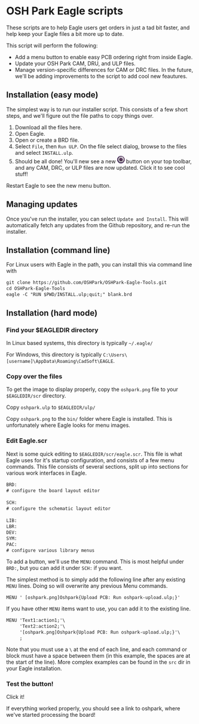 # OSH Park Eagle scripts

These scripts are to help Eagle users get orders in just a tad bit faster, and help keep your Eagle files a bit more up to date.

This script will perform the following: 
- Add a menu button to enable easy PCB ordering right from inside Eagle. 
- Update your OSH Park CAM, DRU, and ULP files.
- Manage version-specific differences for CAM or DRC files. 
In the future, we'll be adding improvements to the script to add cool new feautures.


## Installation (easy mode)

The simplest way is to run our installer script. This consists of a few short steps, and we'll figure out the file paths to copy things over. 

1. Download all the files here. 
2. Open Eagle. 
3. Open or create a BRD file.
4. Select `File`, then `Run ULP`. On the file select dialog, browse to the files and select `INSTALL.ulp`.
5. Should be all done! You'll new see a new ![](bin/oshpark.png) button on your top toolbar, and any CAM, DRC, or ULP files are now updated. Click it to see cool stuff!

Restart Eagle to see the new menu button.

## Managing updates
Once you've run the installer, you can select `Update and Install`. This will automatically fetch any updates from the Github repository, and re-run the installer. 


## Installation (command line)
For Linux users with Eagle in the path, you can install this via command line with 

```
git clone https://github.com/OSHPark/OSHPark-Eagle-Tools.git
cd OSHPark-Eagle-Tools
eagle -C "RUN $PWD/INSTALL.ulp;quit;" blank.brd
```

## Installation (hard mode)

### Find your $EAGLEDIR directory

In Linux based systems, this directory is typically `~/.eagle/`

For Windows, this directory is typically `C:\Users\[username]\AppData\Roaming\CadSoft\EAGLE`. 

### Copy over the files

To get the image to display properly, copy the `oshpark.png` file to your `$EAGLEDIR/scr` directory.


Copy `oshpark.ulp` to `$EAGLEDIR/ulp/`

Copy `oshpark.png` to the `bin/` folder where Eagle is installed. This is unfortunately where Eagle looks for menu images. 

### Edit Eagle.scr

Next is some quick editing to `$EAGLEDIR/scr/eagle.scr`. This file is what Eagle uses for it's startup configuration, and consists of a few menu commands. This file consists of several sections, split up into sections for various work interfaces in Eagle.

```
BRD:
# configure the board layout editor

SCH:
# configure the schematic layout editor

LIB:
LBR:
DEV:
SYM:
PAC:
# configure various library menus
```

To add a button, we'll use the `MENU` command. This is most helpful under `BRD:`, but you can add it under `SCH:` if you want. 

The simplest method is to simply add the following line after any existing `MENU` lines. Doing so will overwrite any previous Menu commands.

```
MENU ' [oshpark.png]Oshpark{Upload PCB: Run oshpark-upload.ulp;}'
```

If you have other `MENU` items want to use, you can add it to the existing line.

```
MENU 'Text1:action1;'\
     'Text2:action2;'\
     '[oshpark.png]Oshpark{Upload PCB: Run oshpark-upload.ulp;}'\
     ;
```
Note that you must use a `\` at the end of each line, and each command or block must have a space between them (in this example, the spaces are at the start of the line). More complex examples can be found in the `src` dir in your Eagle installation.

### Test the button!

Click it! 

If everything worked properly, you should see a link to oshpark, where we've started processing the board!
